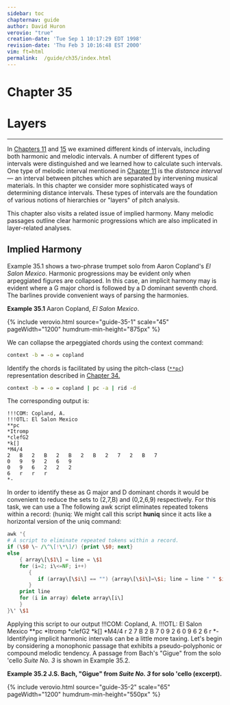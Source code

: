 ```yaml
---
sidebar: toc
chapternav: guide
author: David Huron
verovio: "true"
creation-date: 'Tue Sep 1 10:17:29 EDT 1998'
revision-date: 'Thu Feb 3 10:16:48 EST 2000'
vim: ft=html
permalink:	/guide/ch35/index.html
---
```


<div class="chapter-heading">
<h1> Chapter 35 </h1>
<h1> Layers </h1>
</div>

------------------------------------------------------------------------


In [Chapters 11](/guide/ch11) and [15](/guide/ch15) we examined
different kinds of intervals, including both harmonic and melodic
intervals. A number of different types of intervals were distinguished
and we learned how to calculate such intervals. One type of melodic
interval mentioned in [Chapter 11](/guide/ch11) is the *distance
interval* &mdash; an interval between pitches which are separated by
intervening musical materials. In this chapter we consider more
sophisticated ways of determining distance intervals. These types of
intervals are the foundation of various notions of hierarchies or
"layers" of pitch analysis.

This chapter also visits a related issue of implied harmony. Many
melodic passages outline clear harmonic progressions which are also
implicated in layer-related analyses.


Implied Harmony
---------------

Example 35.1 shows a two-phrase trumpet solo from Aaron Copland's *El
Salon Mexico*. Harmonic progressions may be evident only when
arpeggiated figures are collapsed. In this case, an implicit harmony may
is evident where a G major chord is followed by a D dominant seventh
chord. The barlines provide convenient ways of parsing the harmonies.

**Example 35.1** Aaron Copland, *El Salon Mexico*.

{% include verovio.html
	source="guide-35-1"
	scale="45"
	pageWidth="1200"
	humdrum-min-height="875px"
%}

<script type="application/x-humdrum" id="guide-35-1">
!!!COM: Copland, A.
!!!OTL: El Salon Mexico
**kern
*Itromp
*clefG2
*k[]
*M4/4
=29
2r
8r
{8d
8gL
8bJ
=30
28ddL
28b
28dd
28b
28dd
28b
28ddJ
8bL
8ddJ
8ggL
8ddJ
8bL
8gJ
=31
8cc
[4.a
8a]}L
{8dJ
8f#L
8aJ
=32
4cc
8aL
8f#J
8d
4dd
8dd
=33
8ff#}~
8r
4r
2r;
=
*-

</script>



We can collapse the arpeggiated chords using the <span class="tool">context</span> command:

```bash
context -b = -o = copland
```

Identify the chords is facilitated by using the pitch-class
([`**pc`](/rep/pc)) representation described in
[Chapter 34.](/guide/ch34)

```bash
context -b = -o = copland | pc -a | rid -d
```

The corresponding output is:

```humdrum
!!!COM: Copland, A.
!!!OTL: El Salon Mexico
**pc
*Itromp
*clefG2
*k[]
*M4/4
2	B	2	B	2	B	2	B	2	7	2	B	7
0	9	9	2	6	9
0	9	6	2	2	2
6	r	r	r
*-
```

In order to identify these as G major and D dominant chords it would be
convenient to reduce the sets to (2,7,B) and (0,2,6,9) respectively. For
this task, we can use a The following awk script eliminates repeated
tokens within a record: (huniq: We might call this script **huniq**
since it acts like a horizontal version of the <span class="unix">uniq</span> command:

```awk
awk '{
# A script to eliminate repeated tokens within a record.
if (\$0 \~ /\^\[!\*\]/) {print \$0; next}
else
    { array\[\$1\] = line = \$1
    for (i=2; i\<=NF; i++)
       {
          if (array\[\$i\] == "") {array\[\$i\]=\$i; line = line " " $i}
       }
    print line
    for (i in array) delete array\[i\]
    }
}\' \$1
```

Applying this script to our output !!!COM: Copland, A. !!!OTL: El Salon
Mexico \*\*pc \*Itromp \*clefG2 \*k\[\] \*M4/4 r 2 7 B 2 B 7 0 9 2 6 0 9
6 2 6 r \*- Identifying implicit harmonic intervals can be a little more
taxing. Let's begin by considering a monophonic passage that exhibits a
pseudo-polyphonic or compound melodic tendency. A passage from Bach's
"Gigue" from the solo \'cello *Suite No. 3* is shown in Example 35.2.

**Example 35.2 J.S. Bach, "Gigue" from *Suite No. 3* for solo \'cello
(excerpt).**

{% include verovio.html
	source="guide-35-2"
	scale="65"
	pageWidth="1200"
	humdrum-min-height="550px"
%}

<script type="application/x-humdrum" id="guide-35-2">
**kern
*M3/8
=88
(16F#L
16c)J
(16EL
16c)J
(16DL
16c)J
=89
(16BL
16D)J
(16AL
16D)J
(16BL
16D)J
=90
(16cL
16D)J
(16BL
16D)J
(16AL
16D)J
=91
(16BL
16D)J
=-
*-
</script>




